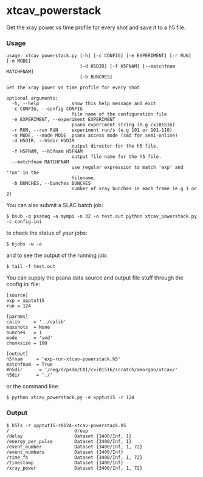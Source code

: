 # xtcav_powerstack
Get the xray power vs time profile for every shot and save it to a h5 file.

### Usage
```
usage: xtcav_powerstack.py [-h] [-c CONFIG] [-e EXPERIMENT] [-r RUN] [-m MODE]
                           [-d H5DIR] [-f H5FNAM] [--matchfnam MATCHFNAM]
                           [-b BUNCHES]

Get the xray power vs time profile for every shot

optional arguments:
  -h, --help            show this help message and exit
  -c CONFIG, --config CONFIG
                        file name of the configuration file
  -e EXPERIMENT, --experiment EXPERIMENT
                        psana experiment string (e.g cxi01516)
  -r RUN, --run RUN     experiment run/s (e.g 101 or 101-110)
  -m MODE, --mode MODE  psana access mode (smd for semi-online)
  -d H5DIR, --h5dir H5DIR
                        output director for the h5 file.
  -f H5FNAM, --h5fnam H5FNAM
                        output file name for the h5 file.
  --matchfnam MATCHFNAM
                        use regular expression to match 'exp' and 'run' in the
                        filename.
  -b BUNCHES, --bunches BUNCHES
                        number of xray bunches in each frame (e.g 1 or 2)
```

You can also submit a SLAC batch job:
```
$ bsub -q psanaq -a mympi -n 32 -o test.out python xtcav_powerstack.py -c config.ini 
```
to check the status of your jobs:
```
$ bjobs -w -a
```
and to see the output of the running job:
```
$ tail -f test.out
```

You can supply the psana data source and output file stuff through the config.ini file:
```
[source]
exp = xpptut15
run = 124

[params]
calib     = '../calib'
maxshots  = None
bunches   = 1 
mode      = 'smd'
chunksize = 100

[output]
h5fnam     = 'exp-run-xtcav-powerstack.h5' 
matchfnam  = True
#h5dir      = '/reg/d/psdm/CXI/cxi01516/scratch/amorgan/xtcav/'
h5dir      = './'
```
or the command line:
```
$ python xtcav_powerstack.py -e xpptut15 -r 124
```

### Output
```
$ h5ls -r xpptut15-r0124-xtcav-powerstack.h5 
/                        Group
/delay                   Dataset {3400/Inf, 1}
/energy_per_pulse        Dataset {3400/Inf, 1}
/event_number            Dataset {3400/Inf, 1, 72}
/event_numbers           Dataset {3400/Inf}
/time_fs                 Dataset {3400/Inf, 1, 72}
/timestamp               Dataset {3400/Inf}
/xray_power              Dataset {3400/Inf, 1, 72}
```

